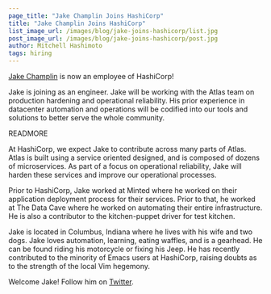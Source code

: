 ```yaml
---
page_title: "Jake Champlin Joins HashiCorp"
title: "Jake Champlin Joins HashiCorp"
list_image_url: /images/blog/jake-joins-hashicorp/list.jpg
post_image_url: /images/blog/jake-joins-hashicorp/post.jpg
author: Mitchell Hashimoto
tags: hiring
---
```


[Jake Champlin](https://github.com/grubernaut) is now an employee of
HashiCorp!

Jake is joining as an engineer. Jake will be working with the Atlas
team on production hardening and operational reliability. His prior
experience in datacenter automation and operations will be codified
into our tools and solutions to better serve the whole community.

READMORE

At HashiCorp, we expect Jake to contribute across many parts of Atlas.
Atlas is built using a service oriented designed, and is composed
of dozens of microservices. As part of a focus on operational reliability,
Jake will harden these services and improve our operational processes.

Prior to HashiCorp, Jake worked at Minted where he worked on their
application deployment process for their services. Prior to that,
he worked at The Data Cave where he worked on automating their entire
infrastructure. He is also a contributor to the kitchen-puppet driver
for test kitchen.

Jake is located in Columbus, Indiana where he lives with his wife
and two dogs. Jake loves automation, learning, eating waffles, and
is a gearhead. He can be found riding his motorcycle or fixing his
Jeep. He has recently contributed to the minority of Emacs users
at HashiCorp, raising doubts as to the strength of the local Vim
hegemony.

Welcome Jake! Follow him on [Twitter](https://twitter.com/grubernaut).
